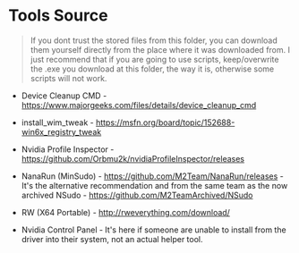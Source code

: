 # Tools Source

> If you dont trust the stored files from this folder, you can download them yourself directly from the place where it was downloaded from. I just recommend that if you are going to use scripts, keep/overwrite the .exe you download at this folder, the way it is, otherwise some scripts will not work.

- Device Cleanup CMD - <https://www.majorgeeks.com/files/details/device_cleanup_cmd>

- install_wim_tweak - <https://msfn.org/board/topic/152688-win6x_registry_tweak>

- Nvidia Profile Inspector - <https://github.com/Orbmu2k/nvidiaProfileInspector/releases>

- NanaRun (MinSudo) - <https://github.com/M2Team/NanaRun/releases> - It's the alternative recommendation and from the same team as the now archived NSudo - <https://github.com/M2TeamArchived/NSudo>

- RW (X64 Portable) - <http://rweverything.com/download/>

- Nvidia Control Panel - It's here if someone are unable to install from the driver into their system, not an actual helper tool.